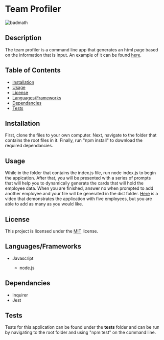 # Team Profiler

![badmath](https://img.shields.io/badge/License-MIT-informational)

## Description

The team profiler is a command line app that generates an html page based on the information that is input. An example of it can be found [here](./dist/example.html).

## Table of Contents

* [Installation](#installation)
* [Usage](#usage)
* [License](#license)
* [Languages/Frameworks](#languages)
* [Dependancies](#dependancies)
* [Tests](#tests)

## Installation

First, clone the files to your own computer. Next, navigate to the folder that contains the root files in it. Finally, run "npm install" to download the required dependancies.

## Usage

While in the folder that contains the index.js file, run node index.js to begin the appication. After that, you will be presented with a series of prompts that will help you to dynamically generate the cards that will hold the employee data. When you are finished, answer no when prompted to add another employee and your file will be generated in the dist folder. [Here](https://drive.google.com/file/d/1THGgb-x0eo7E630xHOtQSpmx1l5wNphG/view) is a video that demonstrates the application with five employees, but you are able to add as many as you would like.

## License

This project is licensed under the [MIT](LICENSE) license.

## Languages/Frameworks

* Javascript

    * node.js

## Dependancies

* Inquirer
* Jest

## Tests

Tests for this application can be found under the __tests__ folder and can be run by navigating to the root folder and using "npm test" on the command line.
